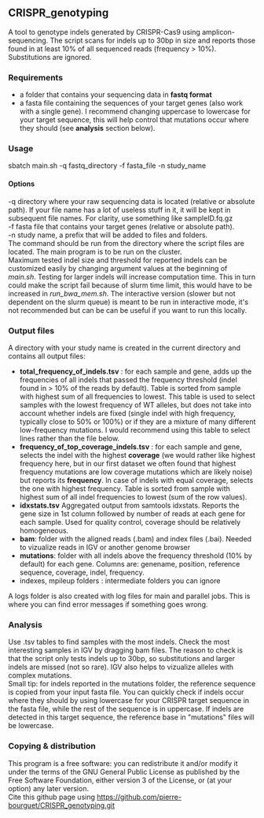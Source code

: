## CRISPR_genotyping
A tool to genotype indels generated by CRISPR-Cas9 using amplicon-sequencing. The script scans for indels up to 30bp in size and reports those found in at least 10% of all sequenced reads (frequency > 10%). Substitutions are ignored.

### Requirements
* a folder that contains your sequencing data in **fastq format**
* a fasta file containing the sequences of your target genes (also work with a single gene). I recommend changing uppercase to lowercase for your target sequence, this will help control that mutations occur where they should (see **analysis** section below).

### Usage
sbatch main.sh -q fastq_directory -f fasta_file -n study_name  
#### Options
-q directory where your raw sequencing data is located (relative or absolute path). If your file name has a lot of useless stuff in it, it will be kept in subsequent file names. For clarity, use something like sampleID.fq.gz  
-f fasta file that contains your target genes (relative or absolute path).  
-n study name, a prefix that will be added to files and folders.  
The command should be run from the directory where the script files are located. The main program is to be run on the cluster.  
Maximum tested indel size and threshold for reported indels can be customized easily by changing argument values at the beginning of *main.sh*. Testing for larger indels will increase computation time. This in turn could make the script fail because of slurm time limit, this would have to be increased in *run_bwa_mem.sh*.
The interactive version (slower but not dependent on the slurm queue) is meant to be run in interactive mode, it's not recommended but can be can be useful if you want to run this locally.  

### Output files
A directory with your study name is created in the current directory and contains all output files:  
* **total_frequency_of_indels.tsv** : for each sample and gene, adds up the frequencies of all indels that passed the frequency threshold (indel found in > 10% of the reads by default). Table is sorted from sample with highest sum of all frequencies to lowest. This table is used to select samples with the lowest frequency of WT alleles, but does not take into account whether indels are fixed (single indel with high frequency, typically close to 50% or 100%) or if they are a mixture of many different low-frequency mutations. I would recommend using this table to select lines rather than the file below.
* **frequency_of_top_coverage_indels.tsv** : for each sample and gene, selects the indel with the highest **coverage** (we would rather like highest frequency here, but in our first dataset we often found that highest frequency mutations are low coverage mutations which are likely noise) but reports its **frequency**. In case of indels with equal coverage, selects the one with highest frequency. Table is sorted from sample with highest sum of all indel frequencies to lowest (sum of the row values).
* **idxstats.tsv** Aggregated output from samtools idxstats. Reports the gene size in 1st column followed by number of reads at each gene for each sample. Used for quality control, coverage should be relatively homogeneous.
* **bam**: folder with the aligned reads (.bam) and index files (.bai). Needed to vizualize reads in IGV or another genome browser
* **mutations**: folder with all indels above the frequency threshold (10% by default) for each gene. Columns are: genename, position, reference sequence, coverage, indel, frequency.
* indexes, mpileup folders : intermediate folders you can ignore  

A logs folder is also created with log files for main and parallel jobs. This is where you can find error messages if something goes wrong.

### Analysis
Use .tsv tables to find samples with the most indels. Check the most interesting samples in IGV by dragging bam files. The reason to check is that the script only tests indels up to 30bp, so substitutions and larger indels are missed (not so rare). IGV also helps to vizualize alleles with complex mutations.  
Small tip: for indels reported in the mutations folder, the reference sequence is copied from your input fasta file. You can quickly check if indels occur where they should by using lowercase for your CRISPR target sequence in the fasta file, while the rest of the sequence is in uppercase. If indels are detected in this target sequence, the reference base in "mutations" files will be lowercase.

### Copying & distribution
This program is a free software: you can redistribute it and/or modify it under the terms of the GNU General Public License as published by the Free Software Foundation, either version 3 of the License, or (at your option) any later version.  
Cite this github page using https://github.com/pierre-bourguet/CRISPR_genotyping.git
